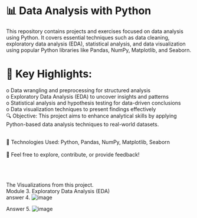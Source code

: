 # 📊 Data Analysis with Python

This repository contains projects and exercises focused on data analysis using Python. It covers essential techniques such as data cleaning, exploratory data analysis (EDA), statistical analysis, and data visualization using popular Python libraries like Pandas, NumPy, Matplotlib, and Seaborn.

# 🚀 Key Highlights:<br>
o Data wrangling and preprocessing for structured analysis<br>
o Exploratory Data Analysis (EDA) to uncover insights and patterns<br>
o Statistical analysis and hypothesis testing for data-driven conclusions<br>
o Data visualization techniques to present findings effectively<br>
🔍 Objective: This project aims to enhance analytical skills by applying Python-based data analysis techniques to real-world datasets.<br><br>

📂 Technologies Used: Python, Pandas, NumPy, Matplotlib, Seaborn
<br><br>
📌 Feel free to explore, contribute, or provide feedback!
<br><br><br><br>

The Visualizations from this project. 
<br>
Module 3. Exploratory Data Analysis (EDA)
<br>
answer 4.
![image](https://github.com/user-attachments/assets/a9fa6a1b-35a5-4c5f-a244-b8667a77eeb6)


Answer 5.
![image](https://github.com/user-attachments/assets/ffa8d6fb-174c-4b97-b981-c753c1ac0828)
